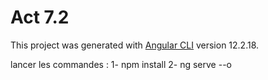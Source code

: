 # Act 7.2

This project was generated with [Angular CLI](https://github.com/angular/angular-cli) version 12.2.18.

lancer les commandes :
1- npm install 
2- ng serve --o

